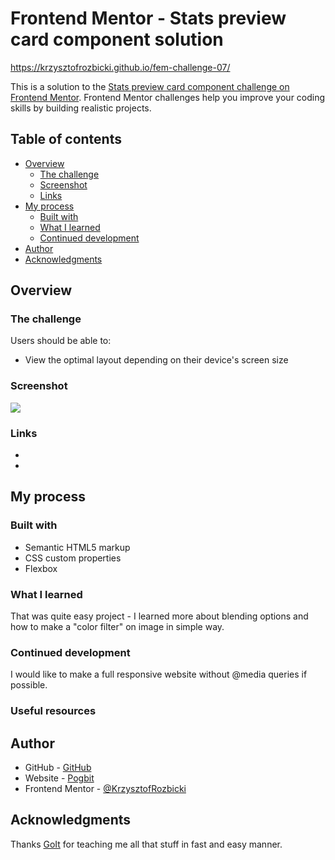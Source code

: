 # Frontend Mentor - Stats preview card component solution

https://krzysztofrozbicki.github.io/fem-challenge-07/

This is a solution to the
[Stats preview card component challenge on Frontend Mentor](https://www.frontendmentor.io/challenges/stats-preview-card-component-8JqbgoU62).
Frontend Mentor challenges help you improve your coding skills by building realistic projects.

## Table of contents

- [Overview](#overview)
  - [The challenge](#the-challenge)
  - [Screenshot](#screenshot)
  - [Links](#links)
- [My process](#my-process)
  - [Built with](#built-with)
  - [What I learned](#what-i-learned)
  - [Continued development](#continued-development)
- [Author](#author)
- [Acknowledgments](#acknowledgments)

## Overview

### The challenge

Users should be able to:

- View the optimal layout depending on their device's screen size

### Screenshot

![](./screenshot.png)

### Links

- [solution url]: (https://github.com/KrzysztofRozbicki/fem-challenge-07/)
- [live site url]: (https://krzysztofrozbicki.github.io/fem-challenge-07/)

## My process

### Built with

- Semantic HTML5 markup
- CSS custom properties
- Flexbox

### What I learned

That was quite easy project - I learned more about blending options and how to make a "color filter"
on image in simple way.

### Continued development

I would like to make a full responsive website without @media queries if possible.

### Useful resources

## Author

- GitHub - [GitHub](https://github.com/KrzysztofRozbicki)
- Website - [Pogbit](https://www.pogbit.com/)
- Frontend Mentor - [@KrzysztofRozbicki](https://www.frontendmentor.io/profile/KrzysztofRozbicki)

## Acknowledgments

Thanks [GoIt](https://goit.global/pl/) for teaching me all that stuff in fast and easy manner.
